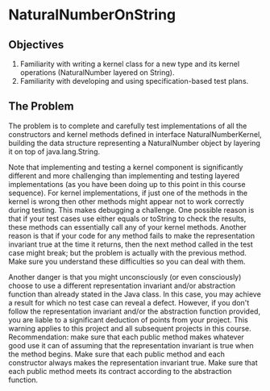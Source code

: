 # NaturalNumberOnString

## Objectives
1. Familiarity with writing a kernel class for a new type and its kernel operations (NaturalNumber layered on String).
2. Familiarity with developing and using specification-based test plans.

## The Problem
The problem is to complete and carefully test implementations of all the constructors and kernel methods defined in interface NaturalNumberKernel, building the data structure representing a NaturalNumber object by layering it on top of java.lang.String.

Note that implementing and testing a kernel component is significantly different and more challenging than implementing and testing layered implementations (as you have been doing up to this point in this course sequence). For kernel implementations, if just one of the methods in the kernel is wrong then other methods might appear not to work correctly during testing. This makes debugging a challenge. One possible reason is that if your test cases use either equals or toString to check the results, these methods can essentially call any of your kernel methods. Another reason is that if your code for any method fails to make the representation invariant true at the time it returns, then the next method called in the test case might break; but the problem is actually with the previous method. Make sure you understand these difficulties so you can deal with them.

Another danger is that you might unconsciously (or even consciously) choose to use a different representation invariant and/or abstraction function than already stated in the Java class. In this case, you may achieve a result for which no test case can reveal a defect. However, if you don't follow the representation invariant and/or the abstraction function provided, you are liable to a significant deduction of points from your project. This warning applies to this project and all subsequent projects in this course. Recommendation: make sure that each public method makes whatever good use it can of assuming that the representation invariant is true when the method begins. Make sure that each public method and each constructor always makes the representation invariant true. Make sure that each public method meets its contract according to the abstraction function.
